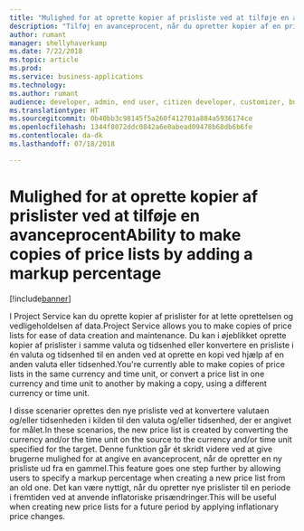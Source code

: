 ```yaml
---
title: "Mulighed for at oprette kopier af prisliste ved at tilføje en avanceprocent"
description: "Tilføj en avanceprocent, når du opretter kopier af en prisliste, så priserne på målprislisten kan forøges eller formindskes."
author: rumant
manager: shellyhaverkamp
ms.date: 7/22/2018
ms.topic: article
ms.prod: 
ms.service: business-applications
ms.technology: 
ms.author: rumant
audience: developer, admin, end user, citizen developer, customizer, business analyst, IT pro
ms.translationtype: HT
ms.sourcegitcommit: 0b40bb3c98145f5a260f412701a884a5936174ce
ms.openlocfilehash: 1344f8072ddc0842a6e0abead09478b68db6b6fe
ms.contentlocale: da-dk
ms.lasthandoff: 07/18/2018

---
```

#  <a name="ability-to-make-copies-of-price-lists-by-adding-a-markup-percentage"></a><span data-ttu-id="48273-103">Mulighed for at oprette kopier af prislister ved at tilføje en avanceprocent</span><span class="sxs-lookup"><span data-stu-id="48273-103">Ability to make copies of price lists by adding a markup percentage</span></span>


[!include[banner](../../../../includes/banner.md)]

<span data-ttu-id="48273-104">I Project Service kan du oprette kopier af prislister for at lette oprettelsen og vedligeholdelsen af data.</span><span class="sxs-lookup"><span data-stu-id="48273-104">Project Service allows you to make copies of price lists for ease of data creation and maintenance.</span></span> <span data-ttu-id="48273-105">Du kan i øjeblikket oprette kopier af prislister i samme valuta og tidsenhed eller konvertere en prisliste i én valuta og tidsenhed til en anden ved at oprette en kopi ved hjælp af en anden valuta eller tidsenhed.</span><span class="sxs-lookup"><span data-stu-id="48273-105">You're currently able to make copies of price lists in the same currency and time unit, or convert a price list in one currency and time unit to another by making a copy, using a different currency or time unit.</span></span> 

<span data-ttu-id="48273-106">I disse scenarier oprettes den nye prisliste ved at konvertere valutaen og/eller tidsenheden i kilden til den valuta og/eller tidsenhed, der er angivet for målet.</span><span class="sxs-lookup"><span data-stu-id="48273-106">In these scenarios, the new price list is created by converting the currency and/or the time unit on the source to the currency and/or time unit specified for the target.</span></span> <span data-ttu-id="48273-107">Denne funktion går ét skridt videre ved at give brugerne mulighed for at angive en avanceprocent, når de opretter en ny prisliste ud fra en gammel.</span><span class="sxs-lookup"><span data-stu-id="48273-107">This feature goes one step further by allowing users to specify a markup percentage when creating a new price list from an old one.</span></span> <span data-ttu-id="48273-108">Det kan være nyttigt, når du opretter nye prislister til en periode i fremtiden ved at anvende inflatoriske prisændringer.</span><span class="sxs-lookup"><span data-stu-id="48273-108">This will be useful when creating new price lists for a future period by applying inflationary price changes.</span></span>

